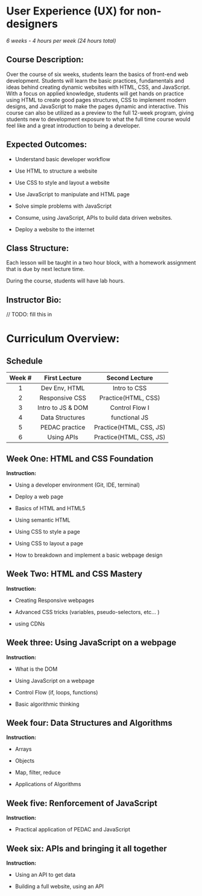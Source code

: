 # User Experience (UX) for non-designers

_6 weeks - 4 hours per week (24 hours total)_

## Course Description:

Over the course of six weeks, students learn the basics of front-end web development. Students will learn the basic practices, fundamentals and ideas behind creating dynamic websites with HTML, CSS, and JavaScript. With a focus on applied knowledge, students will get hands on practice using HTML to create good pages structures, CSS to implement modern designs, and JavaScript to make the pages dynamic and interactive. This course can also be utilized as a preview to the full 12-week program, giving students new to development exposure to what the full time course would feel like and a great introduction to being a developer.

## Expected Outcomes:

- Understand basic developer workflow

- Use HTML to structure a website

- Use CSS to style and layout a website

- Use JavaScript to manipulate and HTML page

- Solve simple problems with JavaScript

- Consume, using JavaScript, APIs to build data driven websites.

- Deploy a website to the internet

## Class Structure:

Each lesson will be taught in a two hour block, with a homework assignment that is due by next lecture time.

During the course, students will have lab hours.

## Instructor Bio:

// TODO: fill this in

# Curriculum Overview:

## Schedule

| Week # |   First Lecture   |     Second Lecture      |
| :----: | :---------------: | :---------------------: |
|   1    |   Dev Env, HTML   |      Intro to CSS       |
|   2    |  Responsive CSS   |   Practice(HTML, CSS)   |
|   3    | Intro to JS & DOM |     Control Flow I      |
|   4    |  Data Structures  |      functional JS      |
|   5    |  PEDAC practice   | Practice(HTML, CSS, JS) |
|   6    |    Using APIs     | Practice(HTML, CSS, JS) |

## Week One: HTML and CSS Foundation

**Instruction:**

- Using a developer environment (Git, IDE, terminal)

- Deploy a web page

- Basics of HTML and HTML5

- Using semantic HTML

- Using CSS to style a page

- Using CSS to layout a page

- How to breakdown and implement a basic webpage design

## Week Two: HTML and CSS Mastery

**Instruction:**

- Creating Responsive webpages

- Advanced CSS tricks (variables, pseudo-selectors, etc... )

- using CDNs

## Week three: Using JavaScript on a webpage

**Instruction:**

- What is the DOM

- Using JavaScript on a webpage

- Control Flow (if, loops, functions)

- Basic algorithmic thinking

## Week four: Data Structures and Algorithms

**Instruction:**

- Arrays

- Objects

- Map, filter, reduce

- Applications of Algorithms

## Week five: Renforcement of JavaScript

**Instruction:**

- Practical application of PEDAC and JavaScript

## Week six: APIs and bringing it all together

**Instruction:**

- Using an API to get data

- Building a full website, using an API

